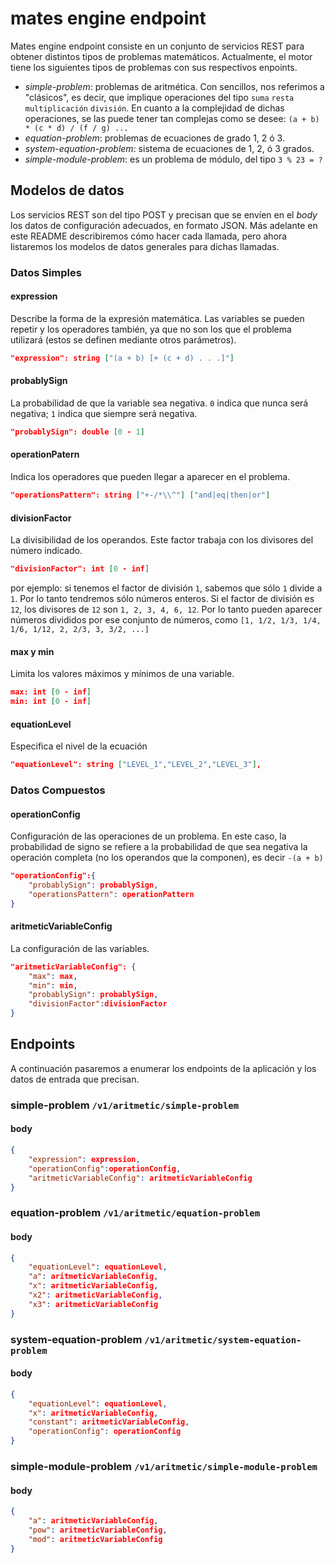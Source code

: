 # mates engine endpoint
Mates engine endpoint consiste en un conjunto de servicios REST para obtener distintos tipos de problemas matemáticos. Actualmente, el motor tiene los siguientes tipos de problemas con sus respectivos enpoints. 

* *simple-problem*: problemas de aritmética. Con sencillos, nos referimos a "clásicos", es decir, que implique operaciones del tipo `suma` `resta` `multiplicación` `división`. En cuanto a la complejidad de dichas operaciones, se las puede tener tan complejas como se desee: `(a + b) * (c * d) / (f / g) ...` 
* *equation-problem*: problemas de ecuaciones de grado 1, 2 ó 3.
* *system-equation-problem*: sistema de ecuaciones de 1, 2, ó 3 grados.
* *simple-module-problem*: es un problema de módulo, del tipo `3 % 23 = ?` 

## Modelos de datos 
Los servicios REST son del tipo POST y precisan que se envíen en el *body* los datos de configuración adecuados, en formato JSON. Más adelante en este README describiremos cómo hacer cada llamada, pero ahora listaremos los modelos de datos generales para dichas llamadas. 


### Datos Simples
#### expression
Describe la forma de la expresión matemática. Las variables se pueden repetir y los operadores también, ya que no son los que el problema utilizará (estos se definen mediante otros parámetros).
```json
"expression": string ["(a + b) [+ (c + d) . . .]"]
```


#### probablySign
La probabilidad de que la variable sea negativa. `0` indica que nunca será negativa; `1` indica que siempre será negativa.
```json
"probablySign": double [0 - 1]
```

#### operationPatern
Indica los operadores que pueden llegar a aparecer en el problema. 
```json
"operationsPattern": string ["+-/*\\^"] ["and|eq|then|or"]
```

#### divisionFactor
La divisibilidad de los operandos. Este factor trabaja con los divisores del número indicado.
```json
"divisionFactor": int [0 - inf]
```
por ejemplo: si tenemos el factor de división `1`, sabemos que sólo `1` divide a `1`. Por lo tanto tendremos sólo números enteros. 
Si el factor de división es `12`, los divisores de `12` son `1, 2, 3, 4, 6, 12`. Por lo tanto pueden aparecer números divididos por ese conjunto de números, como `[1, 1/2, 1/3, 1/4, 1/6, 1/12, 2, 2/3, 3, 3/2, ...]`

#### max y min
Limita los valores máximos y mínimos de una variable. 
```json
max: int [0 - inf]
min: int [0 - inf]
```

#### equationLevel
Especifica el nivel de la ecuación
```json
"equationLevel": string ["LEVEL_1","LEVEL_2","LEVEL_3"],
```
 
### Datos Compuestos
#### operationConfig
Configuración de las operaciones de un problema. En este caso, la probabilidad de signo se refiere a la probabilidad de que sea negativa la operación completa (no los operandos que la componen), es decir `-(a + b)`
```json
"operationConfig":{
    "probablySign": probablySign,
    "operationsPattern": operationPattern
}
```

#### aritmeticVariableConfig
La configuración de las variables.

```json
"aritmeticVariableConfig": {
    "max": max,
    "min": min,
    "probablySign": probablySign,
    "divisionFactor":divisionFactor
}
```

## Endpoints
A continuación pasaremos a enumerar los endpoints de la aplicación y los datos de entrada que precisan. 

### simple-problem `/v1/aritmetic/simple-problem`
#### body
```json
{
    "expression": expression,
    "operationConfig":operationConfig,
    "aritmeticVariableConfig": aritmeticVariableConfig
}
```

### equation-problem `/v1/aritmetic/equation-problem`
#### body
```json
{
    "equationLevel": equationLevel,
    "a": aritmeticVariableConfig,
    "x": aritmeticVariableConfig,
    "x2": aritmeticVariableConfig,
    "x3": aritmeticVariableConfig
}
```

### system-equation-problem `/v1/aritmetic/system-equation-problem`
#### body
```json
{
    "equationLevel": equationLevel,
    "x": aritmeticVariableConfig,
    "constant": aritmeticVariableConfig,
    "operationConfig": operationConfig
}
```

### simple-module-problem `/v1/aritmetic/simple-module-problem`
#### body
```json
{
    "a": aritmeticVariableConfig,
    "pow": aritmeticVariableConfig,
    "mod": aritmeticVariableConfig
}
```















